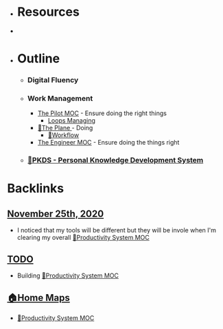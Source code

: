 - # Resources
- 
- # Outline
    - ### Digital Fluency
    - ### Work Management
        - [The Pilot MOC](<The Pilot MOC.md>) - Ensure doing the right things
            - [Loops Managing](<Loops Managing.md>)
        - [🌱The Plane ](<🌱The Plane .md>) - Doing
            - [🌱Workflow ](<🌱Workflow .md>)
        - [The Engineer MOC](<The Engineer MOC.md>) - Ensure doing the things right
    - ### [🌱PKDS - Personal Knowledge Development System ](<🌱PKDS - Personal Knowledge Development System .md>)

# Backlinks
## [November 25th, 2020](<November 25th, 2020.md>)
- I noticed that my tools will be different but they will be invole when I'm clearing my overall [🧭Productivity System MOC ](<🧭Productivity System MOC .md>)

## [TODO](<TODO.md>)
- Building [🧭Productivity System MOC ](<🧭Productivity System MOC .md>)

## [🏠Home Maps](<🏠Home Maps.md>)
- [🧭Productivity System MOC ](<🧭Productivity System MOC .md>)

